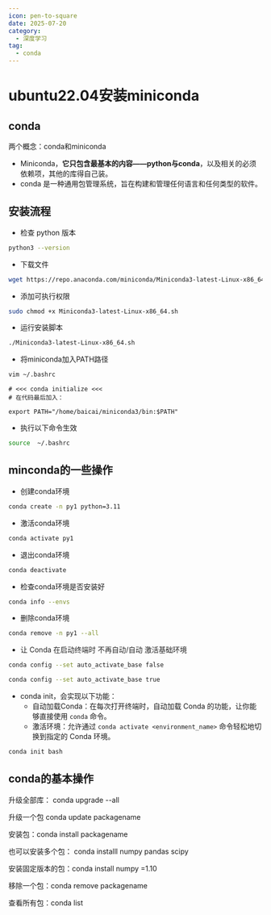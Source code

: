 ```yaml
---
icon: pen-to-square
date: 2025-07-20
category:
  - 深度学习
tag:
  - conda
---
```


# ubuntu22.04安装miniconda

## conda

两个概念：conda和miniconda

+ Miniconda，**它只包含最基本的内容——python与conda**，以及相关的必须依赖项，其他的库得自己装。
+ conda 是一种通用包管理系统，旨在构建和管理任何语言和任何类型的软件。

## 安装流程

+ 检查 python 版本

```bash
python3 --version
```

+ 下载文件

```bash
wget https://repo.anaconda.com/miniconda/Miniconda3-latest-Linux-x86_64.sh
```

+ 添加可执行权限

```bash
sudo chmod +x Miniconda3-latest-Linux-x86_64.sh
```

+ 运行安装脚本

```bash
./Miniconda3-latest-Linux-x86_64.sh
```

+ 将miniconda加入PATH路径

```bash
vim ~/.bashrc
```

```shell
# <<< conda initialize <<<
# 在代码最后加入：

export PATH="/home/baicai/miniconda3/bin:$PATH"
```

+ 执行以下命令生效

```bash
source  ~/.bashrc
```

## minconda的一些操作
+ 创建conda环境

```bash
conda create -n py1 python=3.11
```

+ 激活conda环境

```bash
conda activate py1
```

+ 退出conda环境

```bash
conda deactivate
```

+ 检查conda环境是否安装好

```bash
conda info --envs
```

+ 删除conda环境

```bash
conda remove -n py1 --all
```

+ <font style="color:rgba(0, 0, 0, 0.85);">让 Conda 在启动终端时  不再自动/自动  激活基础环境</font>

```bash
conda config --set auto_activate_base false

conda config --set auto_activate_base true
```

+ conda init，会实现以下功能：
    - 自动加载Conda：在每次打开终端时，自动加载 Conda 的功能，让你能够直接使用 `conda` 命令。
    - 激活环境：允许通过 `conda activate <environment_name>` 命令轻松地切换到指定的 Conda 环境。

```bash
conda init bash
```

## conda的基本操作
升级全部库： conda upgrade --all 

升级一个包 conda update packagename 

安装包：conda install packagename 

也可以安装多个包： conda installl numpy pandas scipy 

安装固定版本的包：conda install numpy =1.10 

移除一个包：conda remove packagename 

查看所有包：conda list







